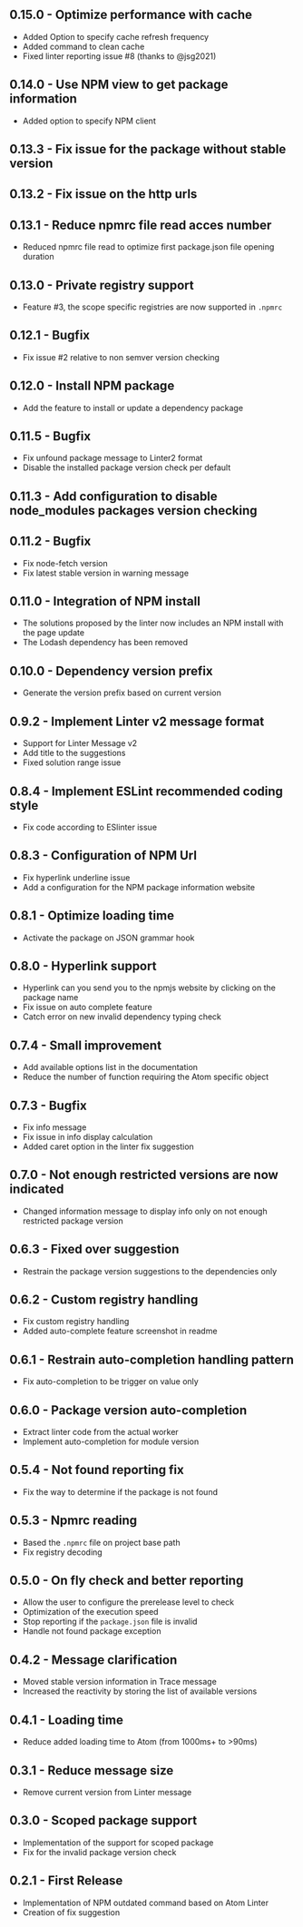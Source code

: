 ## 0.15.0 - Optimize performance with cache
*   Added Option to specify cache refresh frequency
*   Added command to clean cache
*   Fixed linter reporting issue #8 (thanks to @jsg2021)

## 0.14.0 - Use NPM view to get package information
*   Added option to specify NPM client

## 0.13.3 - Fix issue for the package without stable version

## 0.13.2 - Fix issue on the http urls

## 0.13.1 - Reduce npmrc file read acces number
*   Reduced npmrc file read to optimize first package.json file opening duration

## 0.13.0 - Private registry support
*   Feature #3, the scope specific registries are now supported in `.npmrc`

## 0.12.1 - Bugfix
*   Fix issue #2 relative to non semver version checking

## 0.12.0 - Install NPM package
*   Add the feature to install or update a dependency package

## 0.11.5 - Bugfix
*   Fix unfound package message to Linter2 format
*   Disable the installed package version check per default

## 0.11.3 - Add configuration to disable node_modules packages version checking

## 0.11.2 - Bugfix
*   Fix node-fetch version
*   Fix latest stable version in warning message

## 0.11.0 - Integration of NPM install
*   The solutions proposed by the linter now includes an NPM install with the page update
*   The Lodash dependency has been removed

## 0.10.0 - Dependency version prefix
*   Generate the version prefix based on current version

## 0.9.2 - Implement Linter v2 message format
*   Support for Linter Message v2
*   Add title to the suggestions
*   Fixed solution range issue

## 0.8.4 - Implement ESLint recommended coding style
*   Fix code according to ESlinter issue

## 0.8.3 - Configuration of NPM Url
*   Fix hyperlink underline issue
*   Add a configuration for the NPM package information website

## 0.8.1 - Optimize loading time
*   Activate the package on JSON grammar hook

## 0.8.0 - Hyperlink support
*   Hyperlink can you send you to the npmjs website by clicking on the package name
*   Fix issue on auto complete feature
*   Catch error on new invalid dependency typing check

## 0.7.4 - Small improvement
*   Add available options list in the documentation
*   Reduce the number of function requiring the Atom specific object

## 0.7.3 - Bugfix
*   Fix info message
*   Fix issue in info display calculation
*   Added caret option in the linter fix suggestion

## 0.7.0 - Not enough restricted versions are now indicated
*   Changed information message to display info only on not enough restricted package version

## 0.6.3 - Fixed over suggestion
*   Restrain the package version suggestions to the dependencies only

## 0.6.2 - Custom registry handling
*   Fix custom registry handling
*   Added auto-complete feature screenshot in readme

## 0.6.1 - Restrain auto-completion handling pattern
*   Fix auto-completion to be trigger on value only

## 0.6.0 - Package version auto-completion
*   Extract linter code from the actual worker
*   Implement auto-completion for module version

## 0.5.4 - Not found reporting fix
*   Fix the way to determine if the package is not found

## 0.5.3 - Npmrc reading
*   Based the `.npmrc` file on project base path
*   Fix registry decoding

## 0.5.0 - On fly check and better reporting
*   Allow the user to configure the prerelease level to check
*   Optimization of the execution speed
*   Stop reporting if the `package.json` file is invalid
*   Handle not found package exception

## 0.4.2 - Message clarification
*   Moved stable version information in Trace message
*   Increased the reactivity by storing the list of available versions

## 0.4.1 - Loading time
*   Reduce added loading time to Atom (from 1000ms+ to >90ms)

## 0.3.1 - Reduce message size
*   Remove current version from Linter message

## 0.3.0 - Scoped package support
*   Implementation of the support for scoped package
*   Fix for the invalid package version check

## 0.2.1 - First Release
*   Implementation of NPM outdated command based on Atom Linter
*   Creation of fix suggestion

